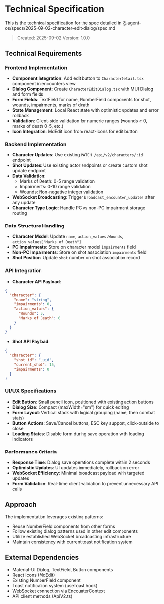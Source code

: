 # Technical Specification

This is the technical specification for the spec detailed in @.agent-os/specs/2025-09-02-character-edit-dialog/spec.md

> Created: 2025-09-02
> Version: 1.0.0

## Technical Requirements

### Frontend Implementation

- **Component Integration**: Add edit button to `CharacterDetail.tsx` component in encounters view
- **Dialog Component**: Create `CharacterEditDialog.tsx` with MUI Dialog and form fields
- **Form Fields**: TextField for name, NumberField components for shot, wounds, impairments, marks of death
- **State Management**: Local React state with optimistic updates and error rollback
- **Validation**: Client-side validation for numeric ranges (wounds ≥ 0, marks of death 0-5, etc.)
- **Icon Integration**: MdEdit icon from react-icons for edit button

### Backend Implementation

- **Character Updates**: Use existing `PATCH /api/v2/characters/:id` endpoint
- **Shot Updates**: Use existing actor endpoints or create custom shot update endpoint
- **Data Validation**: 
  - Marks of Death: 0-5 range validation
  - Impairments: 0-10 range validation  
  - Wounds: Non-negative integer validation
- **WebSocket Broadcasting**: Trigger `broadcast_encounter_update!` after any update
- **Character Type Logic**: Handle PC vs non-PC impairment storage routing

### Data Structure Handling

- **Character Model**: Update `name`, `action_values.Wounds`, `action_values["Marks of Death"]`
- **PC Impairments**: Store on character model `impairments` field
- **Non-PC Impairments**: Store on shot association `impairments` field
- **Shot Position**: Update `shot` number on shot association record

### API Integration

- **Character API Payload**:
```json
{
  "character": {
    "name": "string",
    "impairments": 0,
    "action_values": {
      "Wounds": 0,
      "Marks of Death": 0
    }
  }
}
```

- **Shot API Payload**:
```json
{
  "character": {
    "shot_id": "uuid",
    "current_shot": 15,
    "impairments": 0
  }
}
```

### UI/UX Specifications

- **Edit Button**: Small pencil icon, positioned with existing action buttons
- **Dialog Size**: Compact (maxWidth="sm") for quick editing
- **Form Layout**: Vertical stack with logical grouping (name, then combat stats)
- **Button Actions**: Save/Cancel buttons, ESC key support, click-outside to close
- **Loading States**: Disable form during save operation with loading indicators

### Performance Criteria

- **Response Time**: Dialog save operations complete within 2 seconds
- **Optimistic Updates**: UI updates immediately, rollback on error
- **WebSocket Efficiency**: Minimal broadcast payload with targeted updates
- **Form Validation**: Real-time client validation to prevent unnecessary API calls

## Approach

The implementation leverages existing patterns:
- Reuse NumberField components from other forms
- Follow existing dialog patterns used in other edit components
- Utilize established WebSocket broadcasting infrastructure
- Maintain consistency with current toast notification system

## External Dependencies

- Material-UI Dialog, TextField, Button components
- React Icons (MdEdit)
- Existing NumberField component
- Toast notification system (useToast hook)
- WebSocket connection via EncounterContext
- API client methods (ApiV2.ts)